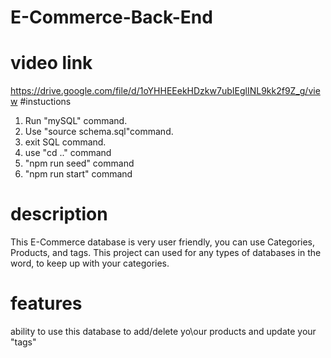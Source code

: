 # E-Commerce-Back-End

# video link
https://drive.google.com/file/d/1oYHHEEekHDzkw7ubIEglINL9kk2f9Z_g/view
#instuctions 
1. Run "mySQL" command.
2. Use "source schema.sql"command.
3. exit SQL command.
4. use "cd .." command
5. "npm run seed" command
6. "npm run start" command

# description 
This E-Commerce database is very user friendly, you can use Categories, Products, and tags. This project can used for any types of databases in the word, to keep up with your categories.

# features
ability to use this database to add/delete yo\our products and update your "tags"

